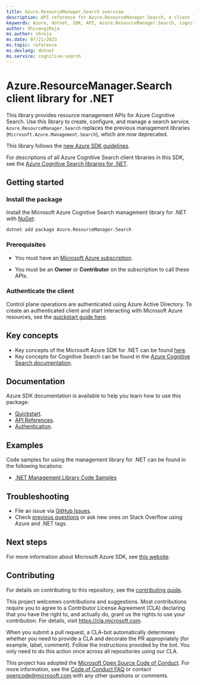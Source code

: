 ```yaml
---
title: Azure.ResourceManager.Search overview
description: API reference for Azure.ResourceManager.Search, a client library for managing an Azure Cognitive Search resource using the Azure SDK for .NET.
keywords: Azure, dotnet, SDK, API, Azure.ResourceManager.Search, cognitive-search
author: ShivangiReja
ms.author: shreja
ms.date: 07/21/2023
ms.topic: reference
ms.devlang: dotnet
ms.service: cognitive-search
---
```

# Azure.ResourceManager.Search client library for .NET

This library provides resource management APIs for Azure Cognitive Search. Use this library to create, configure, and manage a search service. `Azure.ResourceManager.Search` replaces the previous management libraries (`Microsoft.Azure.Management.Search`), which are now deprecated.

This library follows the [new Azure SDK guidelines](https://azure.github.io/azure-sdk/general_introduction.html). 

For descriptions of all Azure Cognitive Search client libraries in this SDK, see the [Azure Cognitive Search libraries for .NET](/dotnet/api/overview/azure/search).

## Getting started

### Install the package

Install the Microsoft Azure Cognitive Search management library for .NET with [NuGet](https://www.nuget.org/):

```dotnetcli
dotnet add package Azure.ResourceManager.Search
```

### Prerequisites

* You must have an [Microsoft Azure subscription](https://azure.microsoft.com/free/dotnet/).

* You must be an **Owner** or **Contributor** on the subscription to call these APIs.

### Authenticate the client

Control plane operations are authenticated using Azure Active Directory. To create an authenticated client and start interacting with Microsoft Azure resources, see the [quickstart guide here](https://github.com/Azure/azure-sdk-for-net/blob/Azure.ResourceManager.Search_1.1.0/doc/dev/mgmt_quickstart.md).

## Key concepts

* Key concepts of the Microsoft Azure SDK for .NET can be found [here](https://azure.github.io/azure-sdk/dotnet_introduction.html).
* Key concepts for Cognitive Search can be found in the [Azure Cognitive Search documentation](/azure/search/).

## Documentation

Azure SDK documentation is available to help you learn how to use this package:

* [Quickstart](https://github.com/Azure/azure-sdk-for-net/blob/Azure.ResourceManager.Search_1.1.0/doc/dev/mgmt_quickstart.md).
* [API References](/dotnet/api/).
* [Authentication](https://github.com/Azure/azure-sdk-for-net/blob/Azure.ResourceManager.Search_1.1.0/sdk/identity/Azure.Identity/README.md).

## Examples

Code samples for using the management library for .NET can be found in the following locations:

* [.NET Management Library Code Samples](https://aka.ms/azuresdk-net-mgmt-samples)

## Troubleshooting

* File an issue via [GitHub Issues](https://github.com/Azure/azure-sdk-for-net/issues).
* Check [previous questions](https://stackoverflow.com/questions/tagged/azure+.net) or ask new ones on Stack Overflow using Azure and .NET tags.

## Next steps

For more information about Microsoft Azure SDK, see [this website](https://azure.github.io/azure-sdk/).

## Contributing

For details on contributing to this repository, see the [contributing
guide][cg].

This project welcomes contributions and suggestions. Most contributions
require you to agree to a Contributor License Agreement (CLA) declaring
that you have the right to, and actually do, grant us the rights to use
your contribution. For details, visit <https://cla.microsoft.com>.

When you submit a pull request, a CLA-bot automatically determines
whether you need to provide a CLA and decorate the PR appropriately
(for example, label, comment). Follow the instructions provided by the
bot. You only need to do this action once across all repositories
using our CLA.

This project has adopted the [Microsoft Open Source Code of Conduct][coc]. For
more information, see the [Code of Conduct FAQ][coc_faq] or contact
<opencode@microsoft.com> with any other questions or comments.

<!-- LINKS -->
[cg]: https://github.com/Azure/azure-sdk-for-net/blob/Azure.ResourceManager.Search_1.1.0/sdk/resourcemanager/Azure.ResourceManager/docs/CONTRIBUTING.md
[coc]: https://opensource.microsoft.com/codeofconduct/
[coc_faq]: https://opensource.microsoft.com/codeofconduct/faq/
